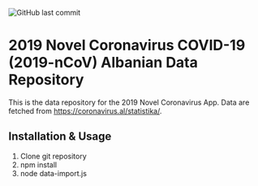 ![GitHub last commit](https://img.shields.io/github/last-commit/lucil/covid19-albanian-data)

# 2019 Novel Coronavirus COVID-19 (2019-nCoV) Albanian Data Repository 


This is the data repository for the 2019 Novel Coronavirus App.
Data are fetched from https://coronavirus.al/statistika/.

## Installation & Usage
1. Clone git repository
2. npm install
3. node data-import.js